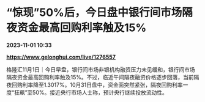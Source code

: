 # “惊现”50%后，今日盘中银行间市场隔夜资金最高回购利率触及15%

**2023-11-01 10:33**

**https://www.gelonghui.com/live/1276557**

格隆汇11月1日｜今日早盘，银行间市场非银机构融资压力未见缓和，银行间市场隔夜资金最高回购利率触及15%。不过，临近午间隔夜融资价格逐步回落，当前隔夜回购利率降至1.3017%。10月31日盘中，资金面突然紧张，隔夜回购利率一度“狂飙”至50%。接近央行市场人士称，预计央行继续投放流动性。